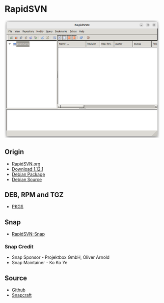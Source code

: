 # RapidSVN
![](./img/RapidSVN.png)
## Origin
- [RapidSVN.org](https://rapidsvn.org/)
- [Download 1.12.1](https://rapidsvn.org/download/release/0.12.1/)
- [Debian Package](https://packages.debian.org/search?keywords=rapidsvn)
- [Debian Source](https://packages.debian.org/source/buster/rapidsvn)

## DEB, RPM and TGZ
- [PKGS](https://pkgs.org/download/rapidsvn)

## Snap
- [RapidSVN-Snap](https://snapcraft.io/install/rapidsvn-snap)

### Snap Credit
- Snap Sponsor - Projektbox GmbH, Oliver Arnold
- Snap Maintainer - Ko Ko Ye

## Source
- [Github](https://github.com/RapidSVN/RapidSVN)
- [Snapcraft](https://github.com/kokoye2007/rapidsvn-snap)


